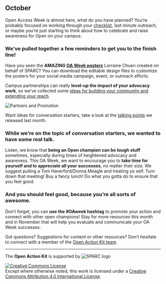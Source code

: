 ## October
Open Access Week is almost here, what do you have planned?  You’re probably focused on working through your [checklist](https://drive.google.com/drive/folders/0B3LrgRFGBovxRWFXZzNyNTJNWjQ), last minute outreach, or maybe you’re just starting to think about how to celebrate and raise awareness for Open on your campus.  
### We’ve pulled together a few reminders to get you to the finish line!
Have you seen the **AMAZING [OA Week posters](http://www.openaccessweek.org/page/englishhigh-resolution-1)** Lorraine Chuen created on behalf of SPARC?  You can download the editable design files to customize the posters for your social media campaign, event, or outreach efforts.  

Campus partnerships can really **level-up the impact of your advocacy work**, so we’ve collected some [ideas for building your community and extending your reach](https://drive.google.com/file/d/0B3LrgRFGBovxSEJONjJ5Y0xjTnM/view?usp=sharing).  


![Partners and Promotion](https://github.com/sparcopen/Open-Action-Kit/blob/master/docs/_images/oakit_partners_and_promotion.png?raw=true)


Want ideas for conversation starters, take a look at the [talking points](https://drive.google.com/drive/folders/0B3LrgRFGBovxY2NvQlZ4MFNXc2s) we released last month.  
### While we’re on the topic of conversation starters, we wanted to have some real talk.
Listen, we know that **being an Open champion can be tough stuff** sometimes, especially during times of heightened advocacy and awareness. This OA Week, we want to encourage you to **take time for yourself and to appreciate all your successes**, no matter their size. We suggest pulling a Tom Haverford/Donna Meagle and treating yo self. Turn down that meeting! Buy a fancy lunch! Do what you gotta do to ensure that you feel good.
### And you should feel good, because you’re all sorts of awesome.
Don’t forget, you can **use the #OAweek hashtag** to promote your action and connect with other open champions!  Stay for more resources this month and in November that will help you evaluate and communicate your OA Week successes.

Got questions? Suggestions for content or other resources? Don’t hesitate to connect with a member of the [Open Action Kit team](https://sparcopen.github.io/Open-Action-Kit/team).

--------------------

The **Open Action Kit** is supported by  ![SPARC logo](https://github.com/sparcopen/Open-Action-Kit/blob/master/docs/_images/tiny_sparc.png?raw=true)

<a rel="license" href="http://creativecommons.org/licenses/by/4.0/"><img alt="Creative Commons License" style="border-width:0" src="https://i.creativecommons.org/l/by/4.0/80x15.png" /></a><br />Except where otherwise noted, this work is licensed under a <a rel="license" href="http://creativecommons.org/licenses/by/4.0/">Creative Commons Attribution 4.0 International License</a>.
